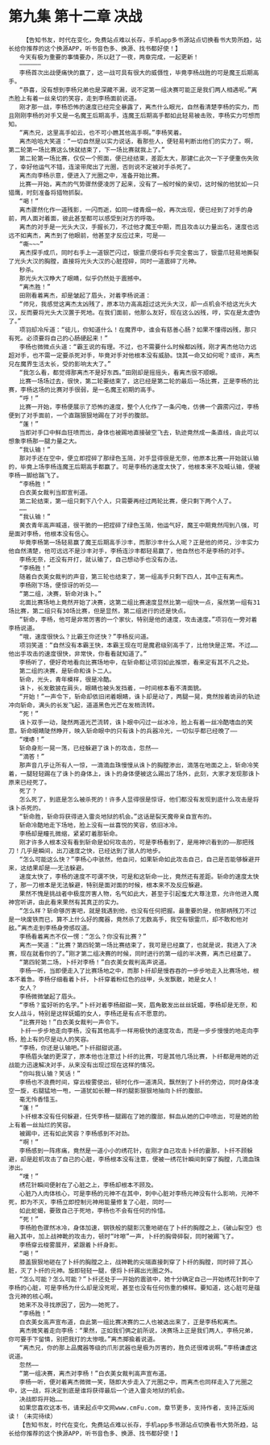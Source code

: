 # 第九集 第十二章 决战
        【告知书友，时代在变化，免费站点难以长存，手机app多书源站点切换看书大势所趋，站长给你推荐的这个换源APP，听书音色多、换源、找书都好使！】
       今天有极为重要的事情要办，所以赶了一夜，两章完成，一起更新！
       ——————
       李杨首次出战便痛快的赢了，这一战可具有很大的威慑性，毕竟李杨战胜的可是魔王后期高手。
       “恭喜，没有想到李杨兄弟也是深藏不漏，说不定第一组决赛可能正是我们两人相遇呢。”离杰脸上有着一丝亲切的笑容，走到李杨面前说道。
       刚才那一战，李杨恐怖的速度已经完全暴露了，离杰什么眼光，自然看清楚李杨的实力，而且刚刚李杨的对手又是一名魔王后期高手，连魔王后期高手都如此轻易被击败，李杨实力可想而知。
       “离杰兄，这里高手如云，也不可小瞧其他高手啊。”李杨笑着。
       离杰哈哈大笑道：“一切自然是以实力说话，看那些人，便轻易判断出他们的实力了。啊，第二轮第一场比赛这么快就结束了，下一场比赛就我上了。”
       第二轮第一场比赛，仅仅一个照面，便已经结束，差距太大，那建仁此次一下子便重伤失败了，幸好他运气不错，连滚带爬出了光圈，否则说不定被对手杀死了。
       离杰向李杨示意，便进入了光圈之中，准备开始比赛。
       比赛一开始，离杰的气势骤然便凌厉了起来，没有了一般时候的亲切，这时候的他犹如一只猎鹰，时刻准备将猎物抓裂。
       “喝！”
       离杰骤然化作一道残影，一闪而逝，如同一缕青烟一般，再次出现，便已经到了对手的身前，两人面对着面，彼此甚至都可以感受到对方的呼吸。
       离杰的对手是一光头大汉，手握长刀，不过他才魔王中期，而且攻击以力量出名，速度也远远不如离杰，离杰到了他眼前，他甚至才反应过来，可是——
       “嘶~~~”
       离杰探手成爪，同时右手上一道银芒闪过，银霊爪便将右手完全套出了，银霊爪轻易地撕裂了光头大汉的胸膛，直接将光头大汉的心脏捏碎，同时一道震碎了元神。
       秒杀。
       那光头大汉睁大了眼睛，似乎仍然处于震撼中。
       “离杰胜！”
       田刚看着离杰，却是皱起了眉头，对着李杨说道：
       “师兄，我感觉这离杰太凶残了，原本功力高高超过这光头大汉，却一点机会不给这光头大汉，反而要将光头大汉置于死地。在我们面前，他那么友好，现在这么凶残，哼，实在是太虚伪了。”
       项羽却冷斥道：“徒儿，你知道什么！在魔界中，谁会有慈善心肠？如果不懂得凶残，那只有死。必须要将自己的心肠硬起来！”
       李杨也微微点头道：“霸王说的有理。不过，也不需要什么时候都凶残，刚才离杰他功力远超对手，也不需一定要杀死对手，毕竟对手对他根本没有威胁。饶其一命又如何呢？或许，离杰兄在魔界生活太长，受的影响太大了。”
       “我怎么看，都觉得那离杰不是好东西。”田刚却是摇摇头，看离杰很不顺眼。
       比赛一场场过去，很快，第二轮要结束了，这已经是第二轮的最后一场比赛，正是李杨的比赛，李杨这场的比赛对手很弱，是一名魔王初期的高手。
       “呼！”
       比赛一开始，李杨便展示了恐怖的速度，整个人化作了一条闪电，仿佛一个霹雳闪过，李杨便到了对手面前，一个直踹狠狠地踢在了对手的腹部。
       “蓬！”
       当即对手口中鲜血狂喷而出，身体也被踢地直接破空飞去，轨迹竟然成一条直线，由此可以想象李杨那一腿力量之大。
       “我认输！”
       那对手还在空中，便立即捏碎了那绿色玉简，对手显得很是无奈，他原本比赛一开始就认输的，毕竟上场李杨连魔王后期高手都赢了。可是李杨的速度太快了，他根本来不及喊认输，便被李杨一脚给踹飞了。
       “李杨胜！”
       白衣美女裁判当即宣判道。
       第二轮结束，第一组只剩下八个人，只需要再经过两轮比赛，便只剩下两个人了。
       ……
       “我认输！”
       黄衣青年高声喊道，很干脆的一把捏碎了绿色玉简，他运气好，魔王中期竟然闯到八强，可是面对李杨，他根本没有信心。
       毕竟李杨第一场轻易赢了魔王后期高手沙丰，而那沙丰什么人呢？正是他的师兄，沙丰实力他自然清楚，他可远远不是沙丰对手，李杨连沙丰都轻易赢了，他自然也不是李杨的对手。
       李杨无奈，还没有开打，就认输了，自己想动手也没有办法。
       “李杨胜！”
       随着白衣美女裁判的声音，第三轮也结束了，第一组高手只剩下四人，其中正有离杰。
       李杨刚下场，便惊讶的听见——
       “第二组，决赛，斩命对诛卜。”
       北面比赛场地上竟然开始了决赛，这第二组比赛速度显然比第一组快一点，虽然第一组有31场比赛，第二组只有30场比赛，但是显然，第二组进行的还是快点。
       “斩命，李杨，他可是非常厉害的一个家伙，特别是他的速度，攻击速度。”项羽在一旁对着李杨说道。
       “哦，速度很快么？比霸王你还快？”李杨反问道。
       项羽笑道：“自然没有本霸王快，本霸王现在可是魔君级别高手了，比他快是正常。不过……他出手攻击的速度很快，非常快，你看看就知道了。”
       李杨听了，便好奇地看向比赛场地中，在斩命都让项羽如此推崇，看来定有其不凡之处。
       第二组的决赛，是斩命和诛卜二人。
       斩命，光头，青年模样，很是冷酷。
       诛卜，长发散披在肩头，眼睛也被头发挡着，一时间根本看不清面貌。
       “开始！”一声令下，斩命却依旧闭着眼睛，诛卜却是动了，两腿一晃，竟然按着诡异的轨迹冲向斩命，满头的长发飞起，道道黑色光芒在发梢流转。
       “死！”
       诛卜双手一动，陡然两道光芒流转，诛卜眼中闪过一丝冰冷，脸上有着一丝冷酷嗜血的笑意。斩命眼睛陡然睁开，映入斩命眼中的只有诛卜的兵器冷光，一切似乎都已经晚了——
       “噗哧！”
       斩命身形一晃一荡，已经躲避了诛卜的攻击，忽然——
       “滴答！”
       那声音几乎让所有人一惊，一滴滴血珠慢慢从诛卜的胸膛渗出，滴落在地面之上，斩命冷笑着，一腿轻轻踢在了诛卜的身体上，诛卜的身体便被这么踢出了场外，此刻，大家才发现那诛卜原来已经死了。
       死了？
       怎么死了，到底是怎么被杀死的！许多人显得很是惊讶，他们都没有发现到底什么攻击是将诛卜杀死的。
       “斩命胜，斩命将获得进入雷炎地狱的机会。”这话是裂天魔帝亲自宣布的。
       斩命冷酷地走下场地，脸上没有一丝喜悦的笑容，依旧冰冷。
       李杨却是瞳孔微缩，紧紧盯着那斩命。
       刚才许多人根本没有看到斩命是如何攻击的，可是李杨看到了，是用神识看到的——那把残刀！几乎是瞬间，出刀速度之快，已经达到了骇人的地步。
       “怎么可能这么快？”李杨心中骇然，他自问，如果斩命如此攻击自己，自己是否能够躲避开来，这结果却是——无法躲避。
       速度太快了，李杨的速度不可谓不快，可是和这斩命一比，竟然还有差距。斩命的速度太快了，那一刀根本是无法躲避，特别是面对面的时候，根本来不及反应躲避。
       果然不愧是挑战者中极度厉害人物，名气如此大，甚至于引起蚩尤大尊注意，允许他进入魔神宫听讲，由此看来果然有其真正的实力。
       “怎么样？斩命够厉害吧，就是我遇到他，也没有任何把握。最重要的是，他那柄残刀不过是一块废铁而已，算不上什么好的魔器，竟然杀了无数高手，我空有银霊爪，却不敢和他对敌。”离杰走到李杨身旁感叹道。
       李杨看着离杰不仅一愣：“怎么？你没有比赛？”
       离杰一笑道：“比赛？第四轮第一场比赛结束了，我可是已经赢了，也就是说，我进入了决赛，现在就看你的了。”刚才第二组决赛的时候，同时进行的第一组的半决赛，离杰已经赢了。
       “第四轮第二场，卜纤对李杨！”白衣美女裁判高声说道。
       李杨一听，当即便走入了比赛场地之中，而那卜纤却是慢吞吞的一步步地走入比赛场地，根本不着急。李杨仔细看着卜纤，卜纤穿着粉红色的战甲，头发飘散，她是女人！
       女人？
       李杨微微皱起了眉头。
       “李杨？蛮好听的名字。”卜纤对着李杨甜甜一笑，眉角散发出丝丝妩媚，李杨却是无奈，和女人战斗，特别是这样妩媚的女人，李杨还是有点不愿意的。
       “比赛开始！”白衣美女裁判一声令下。
       卜纤一步步地走向李杨，没有其他高手一样用极快的速度攻击，而是一步步慢慢的地走向李杨，脸上有的尽是动人的笑容。
       “李杨，你还是认输吧。”卜纤甜甜说道。
       李杨眉头皱的更深了，原本他也注意过卜纤的比赛，可是其他几场比赛，卜纤都是用她的近战能力迅速解决对手，从来没有出现过现在这样的情况。
       “你叫我认输？笑话！”
       李杨也不浪费时间，穿云梭雾使出，顿时化作一道清风，飘然到了卜纤的旁边，同时身体凌空一旋，右腿猛地一甩，一道犹如长鞭一样的腿影狠狠地抽向卜纤的腹部。
       毫无怜香惜玉。
       “蓬！”
       卜纤根本没有任何躲避，任凭李杨一腿踢在了她的腹部，鲜血从她的口中喷出，可是她的脸上有着一丝灿烂的笑容。
       被踢中，还有如此笑容？李杨感到不对劲。
       “啊！”
       李杨感到一阵疼痛，竟然是一道小小的绣花针，在刚才自己攻击卜纤的霎那，卜纤不顾躲避，却是趁机攻击了自己的心脏，李杨根本没有注意，便被一绣花针瞬间刺穿了胸膛，几滴血珠渗出。
       “噗！”
       绣花针瞬间便射在了心脏之上，李杨却根本不顾及。
       心脏乃人肉体核心，可是李杨的元神不在其中，刺中心脏对李杨元神没有什么影响，元神不死，即为不灭，李杨立即控制元神用能量修复了心脏，同时——
       如此蛇蝎，要致自己于死地，李杨也不会有任何的怜惜。
       “死！”
       李杨脸色骤然冰冷，身体加速，钢铁般的腿影沉重地砸在了卜纤的胸膛之上，《破山裂空》也融入其中，加上战神靴的攻击力，顿时“咔嚓”一声，卜纤的胸骨碎裂，同时被踢飞了。
       李杨穿云梭雾展开，紧跟着卜纤身影。
       “喝！”
       膝盖狠狠地砸在了卜纤的胸膛之上，战神靴的尖端直接刺穿了卜纤的胸膛，同时碎了其心脏，灭了卜纤的元神。旋即轻轻一腿，便将卜纤踢出光圈之外。
       “怎么可能？怎么可能？”卜纤还处于一开始的震骇中，她十分确定自己一开始绣花针刺中了李杨的心脏，可是李杨为什么却是没死呢，甚至也没有任何伤重的模样。要知道，这心脏可是蕴含元神的核心啊。
       她来不及寻找原因了，因为——她死了。
       “李杨胜！”
       白衣美女高声宣布道，自此第一组比赛决赛的二人也被选出来了，正是李杨和离杰。
       离杰微笑着走向李杨：“果然，正如我们俩之前所说，决赛场上正是我们两人，李杨兄弟，你可要手下留情，别把我打的太惨哦。”离杰揶揄着说道。
       “离杰兄，你的那上品魔器等级的爪形武器也是极为厉害的，胜负还很难说啊。”李杨谦虚这说道。
       忽然——
       “第一组决赛，离杰对李杨！”白衣美女裁判高声宣布道。
       李杨一听，便对着离杰微微一笑，随即大步走入了光圈之中，而离杰也同样走入了光圈之中，这一战，将决定到底是谁将获得最后一个进入雷炎地狱的机会。
       决战即将开始……
       如果您喜欢这本书，请来起点中文网www.cmFu.com，章节更多，支持作者，支持正版阅读！（未完待续）
       【告知书友，时代在变化，免费站点难以长存，手机app多书源站点切换看书大势所趋，站长给你推荐的这个换源APP，听书音色多、换源、找书都好使！】